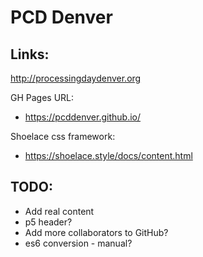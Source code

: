 # PCD Denver

## Links:

http://processingdaydenver.org

GH Pages URL:
* https://pcddenver.github.io/

Shoelace css framework:
* https://shoelace.style/docs/content.html

## TODO:

* Add real content
* p5 header?
* Add more collaborators to GitHub?
* es6 conversion - manual?


